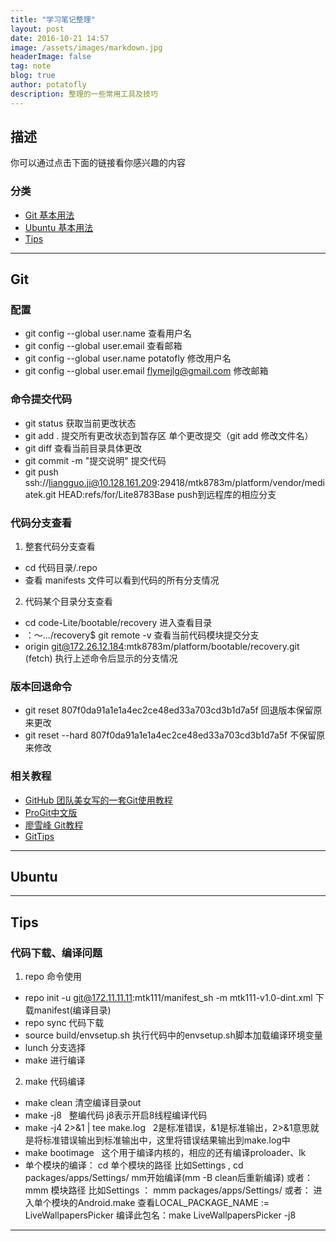 ```yaml
---
title: "学习笔记整理"
layout: post
date: 2016-10-21 14:57
image: /assets/images/markdown.jpg
headerImage: false
tag: note
blog: true
author: potatofly
description: 整理的一些常用工具及技巧
---
```


## 描述

你可以通过点击下面的链接看你感兴趣的内容

### 分类

- [Git 基本用法](#git)
- [Ubuntu 基本用法](#ubuntu)
- [Tips](#tips)

---

## Git

### 配置
* git config --global user.name   查看用户名
* git config --global user.email  查看邮箱
* git config --global user.name potatofly   修改用户名
* git config --global user.email flymejlg@gmail.com   修改邮箱

### 命令提交代码
* git status   获取当前更改状态
* git add .    提交所有更改状态到暂存区  单个更改提交（git add 修改文件名）
* git diff     查看当前目录具体更改
* git commit -m "提交说明"   提交代码
* git push ssh://liangguo.ji@10.128.161.209:29418/mtk8783m/platform/vendor/mediatek.git HEAD:refs/for/Lite8783Base push到远程库的相应分支

### 代码分支查看
1. 整套代码分支查看
 * cd 代码目录/.repo
 * 查看 manifests 文件可以看到代码的所有分支情况
2. 代码某个目录分支查看
 * cd code-Lite/bootable/recovery   进入查看目录
 * ：～.../recovery$ git remote -v   查看当前代码模块提交分支
 * origin	git@172.26.12.184:mtk8783m/platform/bootable/recovery.git (fetch) 执行上述命令后显示的分支情况
 
### 版本回退命令
* git reset 807f0da91a1e1a4ec2ce48ed33a703cd3b1d7a5f   回退版本保留原来更改
* git reset --hard 807f0da91a1e1a4ec2ce48ed33a703cd3b1d7a5f    不保留原来修改

### 相关教程
* [GitHub 团队美女写的一套Git使用教程](http://jlord.us/git-it/challenges/get_git.html)
* [ProGit中文版](https://git-scm.com/book/zh/v2)
* [廖雪峰 Git教程](http://www.liaoxuefeng.com/wiki/0013739516305929606dd18361248578c67b8067c8c017b000)
* [GitTips](https://github.com/git-tips/tips)

---

## Ubuntu







---

## Tips

### 代码下载、编译问题
1. repo 命令使用
 * repo init -u git@172.11.11.11:mtk111/manifest_sh -m  mtk111-v1.0-dint.xml   下载manifest(编译目录)
 * repo sync   代码下载
 * source build/envsetup.sh   执行代码中的envsetup.sh脚本加载编译环境变量
 * lunch   分支选择
 * make   进行编译
2. make 代码编译
 * make clean  清空编译目录out
 * make -j8    整编代码  j8表示开启8线程编译代码
 * make -j4 2>&1 | tee make.log    2是标准错误，&1是标准输出，2>&1意思就是将标准错误输出到标准输出中，这里将错误结果输出到make.log中
 * make bootimage   这个用于编译内核的，相应的还有编译proloader、lk
 * 单个模块的编译：  cd 单个模块的路径  比如Settings , cd packages/apps/Settings/    mm开始编译(mm -B  clean后重新编译)
    或者：    mmm 模块路径  比如Settings ： mmm packages/apps/Settings/
    或者：  进入单个模块的Android.make  查看LOCAL_PACKAGE_NAME := LiveWallpapersPicker  编译此包名：make LiveWallpapersPicker -j8




---




